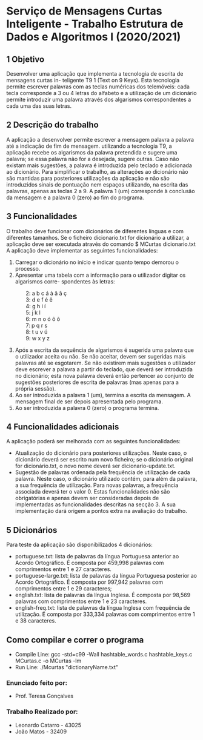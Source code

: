 # Serviço de Mensagens Curtas Inteligente - Trabalho Estrutura de Dados e Algoritmos I (2020/2021)

## 1 Objetivo
Desenvolver uma aplicação que implementa a tecnologia de escrita de mensagens curtas in-
teligente T9 1 (Text on 9 Keys).
Esta tecnologia permite escrever palavras com as teclas numéricas dos telemóveis: cada
tecla corresponde a 3 ou 4 letras do alfabeto e a utilização de um dicionário permite introduzir
uma palavra através dos algarismos correspondentes a cada uma das suas letras.


## 2 Descrição do trabalho
A aplicação a desenvolver permite escrever a mensagem palavra a palavra até a indicação de
fim de mensagem. utilizando a tecnologia T9, a aplicação recebe os algarismos da palavra
pretendida e sugere uma palavra; se essa palavra não for a desejada, sugere outras. Caso não
existam mais sugestões, a palavra é introduzida pelo teclado e adicionada ao dicionário.
Para simplificar o trabalho, as alterações ao dicionário não são mantidas para posteriores
utilizações da aplicação e não são introduzidos sinais de pontuação nem espaços utilizando,
na escrita das palavras, apenas as teclas 2 a 9. A palavra 1 (um) corresponde à conclusão da
mensagem e a palavra 0 (zero) ao fim do programa.


## 3 Funcionalidades
O trabalho deve funcionar com dicionários de diferentes lı́nguas e com diferentes
tamanhos. Se o ficheiro dicionario.txt for dicionário a utilizar, a aplicação deve ser
executada através do comando
$ MCurtas dicionario.txt
A aplicação deve implementar as seguintes funcionalidades:
1. Carregar o dicionário no inı́cio e indicar quanto tempo demorou o processo.
2. Apresentar uma tabela com a informação para o utilizador digitar os algarismos corre-
spondentes às letras:

&nbsp;&nbsp;&nbsp;&nbsp;&nbsp;&nbsp;&nbsp;&nbsp;&nbsp;&nbsp;&nbsp;&nbsp; 2: a b c á à â ã ç
<br>
&nbsp;&nbsp;&nbsp;&nbsp;&nbsp;&nbsp;&nbsp;&nbsp;&nbsp;&nbsp;&nbsp;&nbsp; 3: d e f é ê 
<br>
&nbsp;&nbsp;&nbsp;&nbsp;&nbsp;&nbsp;&nbsp;&nbsp;&nbsp;&nbsp;&nbsp;&nbsp; 4: g h i í
<br>
&nbsp;&nbsp;&nbsp;&nbsp;&nbsp;&nbsp;&nbsp;&nbsp;&nbsp;&nbsp;&nbsp;&nbsp; 5: j k l
<br>
&nbsp;&nbsp;&nbsp;&nbsp;&nbsp;&nbsp;&nbsp;&nbsp;&nbsp;&nbsp;&nbsp;&nbsp; 6: m n o ó ô õ
<br>
&nbsp;&nbsp;&nbsp;&nbsp;&nbsp;&nbsp;&nbsp;&nbsp;&nbsp;&nbsp;&nbsp;&nbsp; 7: p q r s
<br>
&nbsp;&nbsp;&nbsp;&nbsp;&nbsp;&nbsp;&nbsp;&nbsp;&nbsp;&nbsp;&nbsp;&nbsp; 8: t u v ú
<br>
&nbsp;&nbsp;&nbsp;&nbsp;&nbsp;&nbsp;&nbsp;&nbsp;&nbsp;&nbsp;&nbsp;&nbsp; 9: w x y z

3. Após a escrita da sequência de algarismos é sugerida uma palavra que o utilizador
aceita ou não. Se não aceitar, devem ser sugeridas mais palavras até se esgotarem. Se
não existirem mais sugestões o utilizador deve escrever a palavra a partir do teclado,
que deverá ser introduzida no dicionário; esta nova palavra deverá então pertencer ao
conjunto de sugestões posteriores de escrita de palavras (mas apenas para a própria
sessão).
4. Ao ser introduzida a palavra 1 (um), termina a escrita da mensagem. A mensagem final
de ser depois apresentada pelo programa.
5. Ao ser introduzida a palavra 0 (zero) o programa termina.


## 4 Funcionalidades adicionais
A aplicação poderá ser melhorada com as seguintes funcionalidades:
* Atualização do dicionário para posteriores utilizações. Neste caso, o dicionário deverá
ser escrito num novo ficheiro; se o dicionário original for dicionário.txt, o novo nome
deverá ser dicionario-update.txt.
* Sugestão de palavras ordenada pela frequência de utilização de cada palavra. Neste caso,
o dicionário utilizado contém, para além da palavra, a sua frequência de utilização. Para
novas palavras, a frequência associada deverá ter o valor 0.
Estas funcionalidades não são obrigatórias e apenas devem ser consideradas depois de
implementadas as funcionalidades descritas na secção 3.
A sua implementação dará origem a pontos extra na avaliação do trabalho.


## 5 Dicionários
Para teste da aplicação são disponibilizados 4 dicionários:
* portuguese.txt: lista de palavras da lı́ngua Portuguesa anterior ao Acordo Ortográfico.
É composta por 459,998 palavras com comprimentos entre 1 e 27 caracteres.
* portuguese-large.txt: lista de palavras da lı́ngua Portuguesa posterior ao Acordo
Ortográfico. É composta por 997,942 palavras com comprimentos entre 1 e 29 caracteres;
* english.txt: lista de palavras da lı́ngua Inglesa. É composta por 98,569 palavras com
comprimentos entre 1 e 23 caracteres.
* english-freq.txt: lista de palavras da lı́ngua Inglesa com frequência de utilização. É
composta por 333,334 palavras com comprimentos entre 1 e 38 caracteres.

## Como compilar e correr o programa
* Compile Line: gcc -std=c99 -Wall hashtable_words.c hashtable_keys.c MCurtas.c -o MCurtas -lm
* Run Line: ./Mcurtas "dictionaryName.txt"

### Enunciado feito por:
* Prof. Teresa Gonçalves

### Trabalho Realizado por:
* Leonardo Catarro - 43025
* João Matos - 32409
